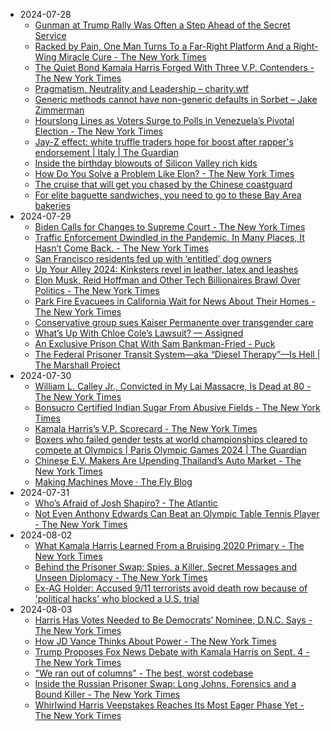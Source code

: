 - 2024-07-28
	- [Gunman at Trump Rally Was Often a Step Ahead of the Secret Service](https://www.nytimes.com/2024/07/28/us/politics/trump-shooting-thomas-crooks-secret-service.html)
	- [Racked by Pain, One Man Turns To a Far-Right Platform And a Right-Wing Miracle Cure - The New York Times](https://www.nytimes.com/2024/07/28/us/politics/far-right-miracle-cure-medbed.html)
	- [The Quiet Bond Kamala Harris Forged With Three V.P. Contenders - The New York Times](https://www.nytimes.com/2024/07/28/us/politics/kamala-harris-vice-president-attorney-general.html)
	- [Pragmatism, Neutrality and Leadership – charity.wtf](https://charity.wtf/2024/07/24/pragmatism-neutrality-and-leadership/amp/)
	- [Generic methods cannot have non-generic defaults in Sorbet – Jake Zimmerman](https://blog.jez.io/generic-method-default/)
	- [Hourslong Lines as Voters Surge to Polls in Venezuela’s Pivotal Election - The New York Times](https://www.nytimes.com/2024/07/28/world/americas/venezuela-election-maduro-gonzalez-machado.html)
	- [Jay-Z effect: white truffle traders hope for boost after rapper's endorsement | Italy | The Guardian](https://amp.theguardian.com/world/2012/nov/19/jay-z-effect-white-truffle)
	- [Inside the birthday blowouts of Silicon Valley rich kids](https://sfstandard.com/2024/07/28/kid-parties-silicon-valley-entertainers/)
	- [How Do You Solve a Problem Like Elon? - The New York Times](https://www.nytimes.com/2024/07/27/technology/linda-yaccarino-x-ceo-elon-musk.html)
	- [The cruise that will get you chased by the Chinese coastguard](https://www.economist.com/1843/2024/07/23/the-cruise-that-will-get-you-chased-by-the-chinese-coastguard)
	- [For elite baguette sandwiches, you need to go to these Bay Area bakeries](https://www.sfchronicle.com/food/restaurants/article/baguette-sandwiches-bay-area-19518341.php)
- 2024-07-29
	- [Biden Calls for Changes to Supreme Court - The New York Times](https://www.nytimes.com/2024/07/29/us/politics/biden-supreme-court-austin-texas.html)
	- [Traffic Enforcement Dwindled in the Pandemic. In Many Places, It Hasn’t Come Back. - The New York Times](https://www.nytimes.com/interactive/2024/07/29/upshot/traffic-enforcement-dwindled.html)
	- [San Francisco residents fed up with ‘entitled’ dog owners](https://sfstandard.com/2024/07/29/san-francisco-dog-haters/)
	- [Up Your Alley 2024: Kinksters revel in leather, latex and leashes](https://sfstandard.com/2024/07/28/upyouralley-fetish-fair-takes-over-soma-sanfrancisco/)
	- [Elon Musk, Reid Hoffman and Other Tech Billionaires Brawl Over Politics - The New York Times](https://www.nytimes.com/2024/07/29/technology/silicon-valley-politics-elon-musk-reid-hoffman.html)
	- [Park Fire Evacuees in California Wait for News About Their Homes - The New York Times](https://www.nytimes.com/2024/07/29/us/park-fire-california-wildfire-evacuation.html)
	- [Conservative group sues Kaiser Permanente over transgender care](https://www.sfchronicle.com/health/article/anti-trans-lawsuit-17801484.php)
	- [What’s Up With Chloe Cole’s Lawsuit? — Assigned](https://www.assignedmedia.org/breaking-news/chloe-cole-brockman-kaiser-lawsuit-arbitration)
	- [An Exclusive Prison Chat With Sam Bankman-Fried - Puck](https://puck.news/exclusive-prison-chat-with-sam-bankman-fried/)
	- [The Federal Prisoner Transit System—aka “Diesel Therapy”—Is Hell | The Marshall Project](https://www.themarshallproject.org/2019/08/15/the-federal-prisoner-transit-system-aka-diesel-therapy-is-hell)
- 2024-07-30
	- [William L. Calley Jr., Convicted in My Lai Massacre, Is Dead at 80 - The New York Times](https://www.nytimes.com/2024/07/29/us/william-calley-dead.html)
	- [Bonsucro Certified Indian Sugar From Abusive Fields - The New York Times](https://www.nytimes.com/2024/07/30/world/asia/sugar-human-rights-bonsucro-india-hysterectomies.html)
	- [Kamala Harris’s V.P. Scorecard - The New York Times](https://www.nytimes.com/2024/07/30/us/politics/kamala-harris-vp-pick.html)
	- [Boxers who failed gender tests at world championships cleared to compete at Olympics | Paris Olympic Games 2024 | The Guardian](https://www.theguardian.com/sport/article/2024/jul/29/boxers-who-failed-gender-tests-at-world-championships-cleared-to-compete-at-olympics)
	- [Chinese E.V. Makers Are Upending Thailand’s Auto Market - The New York Times](https://www.nytimes.com/2024/07/30/business/chinese-electric-vehicles-thailand.html)
	- [Making Machines Move · The Fly Blog](https://fly.io/blog/machine-migrations/)
- 2024-07-31
	- [Who’s Afraid of Josh Shapiro? - The Atlantic](https://www.theatlantic.com/politics/archive/2024/07/josh-shapiro-netanyahu-jewish-vp/679300/)
	- [Not Even Anthony Edwards Can Beat an Olympic Table Tennis Player - The New York Times](https://www.nytimes.com/2024/07/30/sports/table-tennis-anthony-edwards.html)
- 2024-08-02
	- [What Kamala Harris Learned From a Bruising 2020 Primary - The New York Times](https://www.nytimes.com/2024/08/02/us/kamala-harris-2020-primary.html)
	- [Behind the Prisoner Swap: Spies, a Killer, Secret Messages and Unseen Diplomacy - The New York Times](https://www.nytimes.com/2024/08/01/us/politics/diplomacy-prisoner-swap-deal.html)
	- [Ex-AG Holder: Accused 9/11 terrorists avoid death row because of 'political hacks' who blocked a U.S. trial](https://www.yahoo.com/news/ex-ag-holder-accused-9-000126477.html)
- 2024-08-03
	- [Harris Has Votes Needed to Be Democrats’ Nominee, D.N.C. Says - The New York Times](https://www.nytimes.com/2024/08/02/us/politics/kamala-harris-democrats-nominee-official.html)
	- [How JD Vance Thinks About Power - The New York Times](https://www.nytimes.com/2024/08/03/us/politics/jd-vance-donald-trump-2024-campaign.html)
	- [Trump Proposes Fox News Debate with Kamala Harris on Sept. 4 - The New York Times](https://www.nytimes.com/2024/08/03/us/politics/trump-harris-debate-fox-news.html)
	- ["We ran out of columns" - The best, worst codebase](https://jimmyhmiller.github.io/ugliest-beautiful-codebase)
	- [Inside the Russian Prisoner Swap: Long Johns, Forensics and a Bound Killer - The New York Times](https://www.nytimes.com/2024/08/03/world/europe/russia-prisoner-swap.html)
	- [Whirlwind Harris Veepstakes Reaches Its Most Eager Phase Yet - The New York Times](https://www.nytimes.com/2024/08/03/us/politics/harris-vice-president-selection.html)

